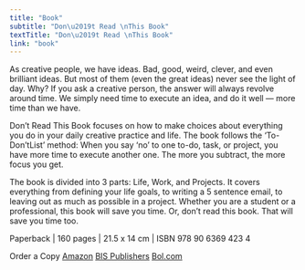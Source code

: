 ```yaml
---
title: "Book"
subtitle: "Don\u2019t Read \nThis Book"
textTitle: "Don\u2019t Read \nThis Book"
link: "book"
---
```

As creative people, we have ideas. Bad, good, weird, clever, and even brilliant ideas. But most of them (even the great ideas) never see the light of day. Why? If you ask a creative person, the answer will always revolve around time. We simply need time to execute an idea, and do it well — more time than we have.

Don’t Read This Book focuses on how to make choices about everything you do in your daily creative practice and life. The book follows the ‘To-Don’tList’ method: When you say ‘no’ to one to-do, task, or project, you have more time to execute another one. The more you subtract, the more focus you get.

The book is divided into 3 parts: Life, Work, and Projects. It covers everything from defining your life goals, to writing a 5 sentence email, to leaving out as much as possible in a project. Whether you are a student or a professional, this book will save you time. Or, don’t read this book. That will save you time too.

Paperback | 160 pages | 21.5 x 14 cm | ISBN 978 90 6369 423 4 

Order a Copy
[Amazon](http://www.amazon.com)
[BIS Publishers](http://www.bispublishers.com/donald-roos-dont-read-this-book.html)
[Bol.com](http://www.bol.com)